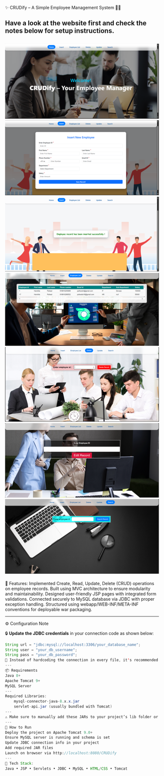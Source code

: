 ✨ CRUDify – A Simple Employee Management System 🧑‍💼

**Have a look at the website first and check the notes below for setup instructions.**
---
![Homepage](https://github.com/Harshita-Paliwal/CRUDify/blob/c575008b9117f4d00d6c1ee58e6726fe907f303c/Homepage.png)
![Insert1](https://github.com/Harshita-Paliwal/CRUDify/blob/c575008b9117f4d00d6c1ee58e6726fe907f303c/Insert1.png)
![Insert2](https://github.com/Harshita-Paliwal/CRUDify/blob/c575008b9117f4d00d6c1ee58e6726fe907f303c/Insert2.png)
![Emplist](https://github.com/Harshita-Paliwal/CRUDify/blob/c575008b9117f4d00d6c1ee58e6726fe907f303c/Emplist.png)
![Delete](https://github.com/Harshita-Paliwal/CRUDify/blob/c575008b9117f4d00d6c1ee58e6726fe907f303c/Delete.png)
![Update](https://github.com/Harshita-Paliwal/CRUDify/blob/c575008b9117f4d00d6c1ee58e6726fe907f303c/Update.png)
![Search](https://github.com/Harshita-Paliwal/CRUDify/blob/c575008b9117f4d00d6c1ee58e6726fe907f303c/Search.png)
---
🔧 Features:
Implemented Create, Read, Update, Delete (CRUD) operations on employee records.
Built using MVC architecture to ensure modularity and maintainability.
Designed user-friendly JSP pages with integrated form validations.
Connected securely to MySQL database via JDBC with proper exception handling.
Structured using webapp/WEB-INF/META-INF conventions for deployable war packaging.

---
⚙️ Configuration Note

🔒 **Update the JDBC credentials** in your connection code as shown below:
```java
String url = "jdbc:mysql://localhost:3306/your_database_name";
String user = "your_db_username";
String pass = "your_db_password";
📌 Instead of hardcoding the connection in every file, it's recommended to optimize JDBC setup using a ServletContextListener to load the driver once globally.
---
📦 Requirements
Java 8+
Apache Tomcat 9+
MySQL Server
---
Required Libraries:
    mysql-connector-java-8.x.x.jar
    servlet-api.jar (usually bundled with Tomcat)
---
⚠️ Make sure to manually add these JARs to your project’s lib folder or build path.
---
🚀 How to Run
Deploy the project on Apache Tomcat 9.0+
Ensure MySQL server is running and schema is set
Update JDBC connection info in your project
Add required JAR files
Launch on browser via http://localhost:8080/CRUDify
---
📁 Tech Stack:
Java • JSP • Servlets • JDBC • MySQL • HTML/CSS • Tomcat
